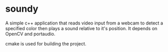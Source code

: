 soundy
======

A simple c++ application that reads video input from a webcam to detect a specified color then plays a sound relative to it's position.
It depends on OpenCV and portaudio.

cmake is used for building the project.

